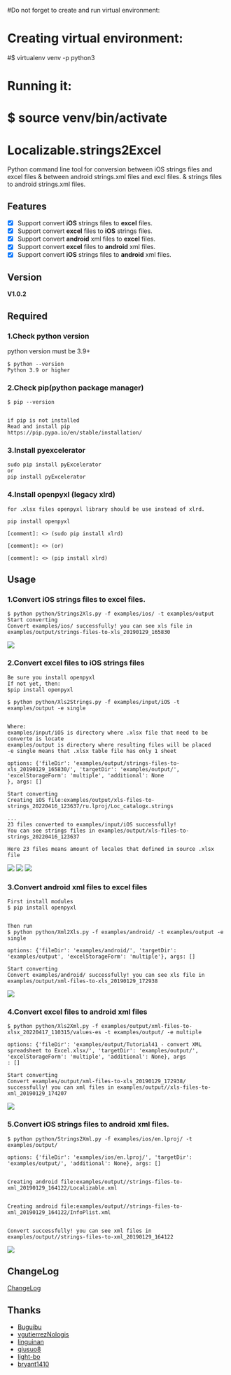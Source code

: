 #Do not forget to create and run virtual environment:
# Creating virtual environment:
#$ virtualenv venv -p python3
# Running it:
# $ source venv/bin/activate


# Localizable.strings2Excel

Python command line tool for conversion between iOS strings files and excel files & between android strings.xml files and excl files. & strings files to android strings.xml files.


## Features

- [x] Support convert **iOS** strings files to **excel** files.
- [x] Support convert **excel** files to **iOS** strings files.
- [x] Support convert **android** xml files to **excel** files.
- [x] Support convert **excel** files to **android** xml files.
- [x] Support convert **iOS** strings files to **android** xml files.

## Version

**V1.0.2**

## Required

### 1.Check python version

python version must be 3.9+

```
$ python --version
Python 3.9 or higher 
```

### 2.Check pip(python package manager)

```
$ pip --version


if pip is not installed
Read and install pip
https://pip.pypa.io/en/stable/installation/
```

### 3.Install pyexcelerator

```
sudo pip install pyExcelerator
or 
pip install pyExcelerator
```

### 4.Install openpyxl (legacy xlrd)

```
for .xlsx files openpyxl library should be use instead of xlrd.

pip install openpyxl

[comment]: <> (sudo pip install xlrd)

[comment]: <> (or)

[comment]: <> (pip install xlrd)

```

## Usage

### 1.Convert **iOS** strings files to **excel** files.

```
$ python python/Strings2Xls.py -f examples/ios/ -t examples/output
Start converting
Convert examples/ios/ successfully! you can see xls file in examples/output/strings-files-to-xls_20190129_165830
```

![](imgs/1.0.0/strings-2-xls.jpg)

### 2.Convert **excel** files to **iOS** strings files

```
Be sure you install openpyxl
If not yet, then:
$pip install openpyxl

$ python python/Xls2Strings.py -f examples/input/iOS -t examples/output -e single


Where: 
examples/input/iOS is directory where .xlsx file that need to be converte is locate
examples/output is directory where resulting files will be placed
-e single means that .xlsx table file has only 1 sheet

options: {'fileDir': 'examples/output/strings-files-to-xls_20190129_165830/', 'targetDir': 'examples/output/', 'excelStorageForm': 'multiple', 'additional': None
}, args: []

Start converting
Creating iOS file:examples/output/xls-files-to-strings_20220416_123637/ru.lproj/Loc_catalogx.strings

...
23 files converted to examples/input/iOS successfully!
You can see strings files in examples/output/xls-files-to-strings_20220416_123637

Here 23 files means amount of locales that defined in source .xlsx file
```

![](imgs/1.0.0/xls-2-strings.jpg)
![](imgs/1.0.2/2.png)
![](imgs/1.0.2/1.png)

### 3.Convert **android** xml files to **excel** files

```
First install modules
$ pip install openpyxl


Then run
$ python python/Xml2Xls.py -f examples/android/ -t examples/output -e single

options: {'fileDir': 'examples/android/', 'targetDir': 'examples/output', 'excelStorageForm': 'multiple'}, args: []

Start converting
Convert examples/android/ successfully! you can see xls file in examples/output/xml-files-to-xls_20190129_172938
```

![](imgs/1.0.0/xml-2-xls.jpg)

### 4.Convert **excel** files to **android** xml files

```
$ python python/Xls2Xml.py -f examples/output/xml-files-to-xlsx_20220417_110315/values-es -t examples/output/ -e multiple

options: {'fileDir': 'examples/output/Tutorial41 - convert XML spreadsheet to Excel.xlsx/', 'targetDir': 'examples/output/', 'excelStorageForm': 'multiple', 'additional': None}, args
: []

Start converting
Convert examples/output/xml-files-to-xls_20190129_172938/ successfully! you can xml files in examples/output//xls-files-to-xml_20190129_174207
```

![](imgs/1.0.0/xls-2-xml.jpg)

### 5.Convert **iOS** strings files to **android** xml files.

```shell
$ python python/Strings2Xml.py -f examples/ios/en.lproj/ -t examples/output/

options: {'fileDir': 'examples/ios/en.lproj/', 'targetDir': 'examples/output/', 'additional': None}, args: []


Creating android file:examples/output//strings-files-to-xml_20190129_164122/Localizable.xml


Creating android file:examples/output//strings-files-to-xml_20190129_164122/InfoPlist.xml


Convert successfully! you can see xml files in examples/output//strings-files-to-xml_20190129_164122

```

![](imgs/1.0.0/strings-2-xml.jpg)

## ChangeLog

[ChangeLog](https://github.com/CatchZeng/Localizable.strings2Excel/blob/master/CHANGELOG.md)

## Thanks

- [Buguibu](https://github.com/buguibu)
- [vgutierrezNologis](https://github.com/vgutierrezNologis)
- [linguinan](https://github.com/linguinan)
- [qiusuo8](https://github.com/qiusuo8)
- [light-bo](https://github.com/light-bo)
- [bryant1410](https://github.com/bryant1410)
